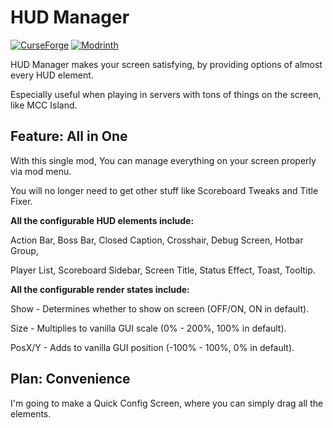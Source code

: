 # HUD Manager

[![CurseForge](http://cf.way2muchnoise.eu/full_1351618_downloads.svg)](https://www.curseforge.com/minecraft/mc-mods/hud-manager)
[![Modrinth](https://img.shields.io/modrinth/dt/hbUrCPGQ?color=00cc00&label=modrinth%20downloads)](https://modrinth.com/mod/hud-manager)

HUD Manager makes your screen satisfying, by providing options of almost every HUD element.

Especially useful when playing in servers with tons of things on the screen, like MCC Island.

## Feature: All in One

With this single mod, You can manage everything on your screen properly via mod menu.

You will no longer need to get other stuff like Scoreboard Tweaks and Title Fixer.

**All the configurable HUD elements include:**

Action Bar, Boss Bar, Closed Caption, Crosshair, Debug Screen, Hotbar Group,

Player List, Scoreboard Sidebar, Screen Title, Status Effect, Toast, Tooltip.

**All the configurable render states include:**

Show - Determines whether to show on screen (OFF/ON, ON in default).

Size - Multiplies to vanilla GUI scale (0% - 200%, 100% in default).

PosX/Y - Adds to vanilla GUI position (-100% - 100%, 0% in default).

## Plan: Convenience

I'm going to make a Quick Config Screen, where you can simply drag all the elements.
